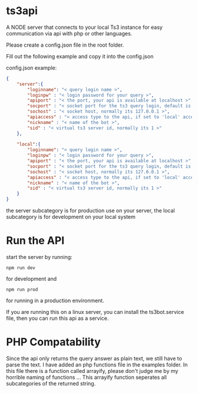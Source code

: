 # ts3api
A NODE server that connects to your local Ts3 instance for easy communication via api with php or other languages.


Please create a config.json file in the root folder. 

Fill out the following example and copy it into the config.json 

config.json example:
```json
{
    "server":{
        "loginname": "< query login name >",
        "loginpw" : "< login password for your query >",  
        "apiport" : "< the port, your api is available at localhost >",
        "socport" : "< socket port for the ts3 query login, default is: 10011 >",
        "sochost" : "< socket host, normally its 127.0.0.1 >",
        "apiaccess" : "< access type to the api, if set to 'local' access is granted to localhost only >", 
        "nickname" : "< name of the bot >",
        "sid" : "< virtual ts3 server id, normally its 1 >"
    },
    
    "local":{
        "loginname": "< query login name >", 
        "loginpw" : "< login password for your query >", 
        "apiport" : "< the port, your api is available at localhost >",
        "socport" : "< socket port for the ts3 query login, default is: 10011 >",
        "sochost" : "< socket host, normally its 127.0.0.1 >",
        "apiaccess" : "< access type to the api, if set to 'local' access is granted to localhost only >", 
        "nickname" : "< name of the bot >",
        "sid" : "< virtual ts3 server id, normally its 1 >"
    }
}
```

the server subcategory is for production use on your server, 
the local subcategory is for development on your local system 
 
# Run the API
start the server by running:
```
npm run dev
```
for development and
```
npm run prod
```
for running in a production environment.

If you are running this on a linux server, you can install the ts3bot.service file, then you can run this api as a service.

# PHP Compatability
Since the api only returns the query answer as plain text, we still have to parse the text. I have added an php functions file in the examples folder. 
In this file there is a function called arrayify, please don't judge me by my horrible naming of functions ... 
This arrayify function seperates all subcategories of the returned string.
